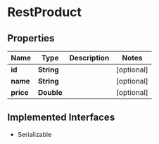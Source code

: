 

# RestProduct


## Properties

| Name | Type | Description | Notes |
|------------ | ------------- | ------------- | -------------|
|**id** | **String** |  |  [optional] |
|**name** | **String** |  |  [optional] |
|**price** | **Double** |  |  [optional] |


## Implemented Interfaces

* Serializable

